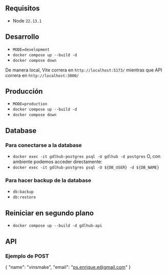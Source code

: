 ## Requisitos

- Node `22.13.1`

## Desarrollo

- `MODE=development`
- `docker compose up --build -d`
- `docker compose down`

De manera local, Vite correra en `http://localhost:5173/` mientras que API correra en `http://localhost:3000/`

## Producción

- `MODE=production`
- `docker compose up --build -d`
- `docker compose down`

## Database
### Para conectarse a la database
- `docker exec -it gdlhub-postgres psql -U gdlhub -d postgres`
O, con ambiente podemos acceder directamente:
- `docker exec -it gdlhub-postgres psql -U ${DB_USER} -d ${DB_NAME}`

### Para hacer backup de la database
- `db:backup`
- `db:restore`

## Reiniciar en segundo plano
- `docker compose up --build -d gdlhub-api`

## API
### Ejemplo de POST
{
    "name": "vinsmake",
    "email": "ps.enrique.e@gmail.com"
}

